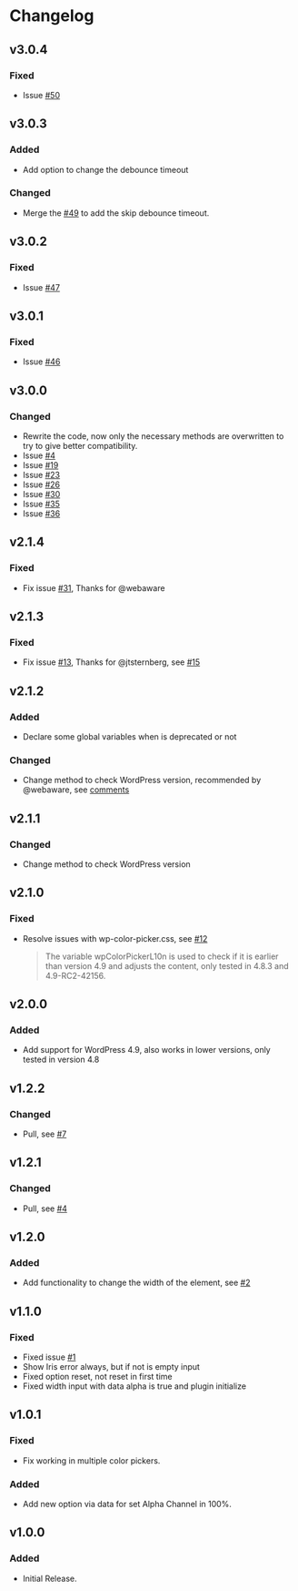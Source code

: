 # Changelog

## v3.0.4

### Fixed

* Issue [#50](../../issues/50)

## v3.0.3

### Added

* Add option to change the debounce timeout

### Changed

* Merge the [#49](../../pull/49) to add the skip debounce timeout.

## v3.0.2

### Fixed

* Issue [#47](../../issues/47)

## v3.0.1

### Fixed

* Issue [#46](../../issues/46)

## v3.0.0

### Changed

* Rewrite the code, now only the necessary methods are overwritten to try to give better compatibility.
* Issue [#4](../../issues/4)
* Issue [#19](../../issues/19)
* Issue [#23](../../issues/23)
* Issue [#26](../../issues/26)
* Issue [#30](../../issues/30)
* Issue [#35](../../issues/35)
* Issue [#36](../../issues/36)

## v2.1.4

### Fixed

* Fix issue [#31](../../issues/31), Thanks for @webaware

## v2.1.3

### Fixed

* Fix issue [#13](../../pull/13), Thanks for @jtsternberg, see [#15](../../pull/15)

## v2.1.2

### Added

* Declare some global variables when is deprecated or not

### Changed

* Change method to check WordPress version, recommended by @webaware, see [comments][212]

## v2.1.1

### Changed

* Change method to check WordPress version

## v2.1.0

### Fixed

* Resolve issues with wp-color-picker.css, see [#12](../../pull/12)

  > The variable wpColorPickerL10n is used to check if it is earlier than version 4.9 and adjusts the content,
  > only tested in 4.8.3 and 4.9-RC2-42156.

## v2.0.0

### Added

* Add support for WordPress 4.9, also works in lower versions, only tested in version 4.8

## v1.2.2

### Changed

* Pull, see [#7](../../pull/7)

## v1.2.1

### Changed

* Pull, see [#4](../../pull/4)

## v1.2.0

### Added

* Add functionality to change the width of the element, see [#2](../../issues/2)

## v1.1.0

### Fixed

* Fixed issue [#1](../../issues/1)
* Show Iris error always, but if not is empty input
* Fixed option reset, not reset in first time
* Fixed width input with data alpha is true and plugin initialize

## v1.0.1

### Fixed

* Fix working in multiple color pickers.

### Added

* Add new option via data for set Alpha Channel in 100%.

## v1.0.0

### Added

* Initial Release.

[212]: https://github.com/kallookoo/wp-color-picker-alpha/commit/41fe4dfa0aa5abe98e905075c1b98ceff39fd704#commitcomment-25592012
